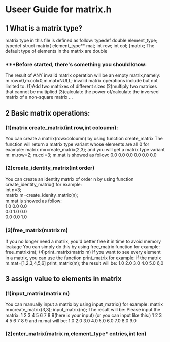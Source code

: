 # Useer Guide for matrix.h
## 1 What is a matrix type?
matrix type in this file is defined as follow:
typedef double element_type;
typedef struct matrix{
  element_type** mat;
  int row;
  int col;
}matrix;
The default type of elements in the matrix are double 

### ***Before started, there's something you should know:
The result of ANY invalid matrix operation will be an empty matrix,namely:
    m.row=0,m.col=0,m.mat=NULL;
invalid matrix operations include but not limited to:
(1)Add two matrixes of different sizes
(2)multiply two matrixes that cannot be multiplied
(3)calculate the power of/calculate the inversed matrix of a non-square matrix
...

## 2 Basic matrix operations:
### (1)matrix create_matrix(int row,int coloumn):
   You can create a matrix(rowxcoloumn) by using function create_matrix
   The function will return a matrix type variant whose elements are all 0
for example:
   matrix m=create_matrix(2,3);
and you will get a matrix type variant m:
   m.row=2;
   m.col=3;
   m.mat is showed as follow:
       0.0  0.0  0.0
       0.0  0.0  0.0
### (2)create_identity_matrix(int order)
   You can create an identity matrix of order n by using function create_identity_matrix()
for example:  
    int n=3;  
    matrix m=create_idenity_matrix(n);  
m.mat is showed as follow:  
    1.0  0.0  0.0  
    0.0  1.0  0.0  
    0.0  0.0  1.0  

### (3)free_matrix(matrix m)
   If you no longer need a matrix, you'd better free it in time to avoid memory leakage
   You can simply do this by using free_matrix function
for example:
   free_matrix(m);
(4)print_matrix(matrix m)
   If you want to see every element in a matrix, you can use the function print_matrix
for example:
if the matrix m.mat=[1,2,3,4,5,6]
   print_matrix(m);
the result will be:
      1.0  2.0  3.0
      4.0  5.0  6,0

## 3 assign value to elements in matrix
### (1)input_matrix(matrix m)
   You can manually input a matrix by using input_matrix()
for example:
   matrix m=create_matrix(3,3);
   input_matrix(m);
The result will be:
Please input the matrix:
1 2 3 4 5 6 7 8 9(here is your input)
(or you can input like this:)
1 2 3
4 5 6
7 8 9
and m.mat will be:
   1.0  2.0  3.0
   4.0  5.0  6.0
   7.0  8.0  9.0
### (2)enter_matrix(matrix m,element_type* entries,int len)
